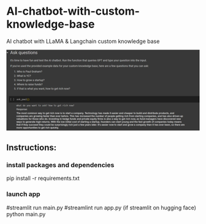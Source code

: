 # AI-chatbot-with-custom-knowledge-base
AI chatbot with LLaMA &amp; Langchain custom knowledge base

![img demo](ask-paul.jpeg)

## Instructions:

### install packages and dependencies
pip install -r requirements.txt

### launch app
#streamlit run main.py
#streamlint run app.py (if streamlit on hugging face)
python main.py


